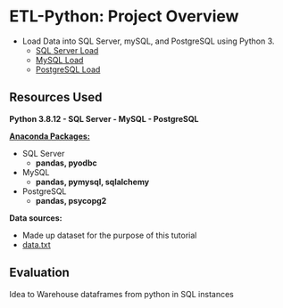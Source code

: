 # ETL-Python: Project Overview 
* Load Data into SQL Server, mySQL, and PostgreSQL using Python 3. 
    * [SQL Server Load](Code/ETL_SQLServer.ipynb)
    * [MySQL Load](Code/ETL_MySQL.ipynb)
    * [PostgreSQL Load](Code/ETL_PostgreSQL.ipynb)

## Resources Used
**Python 3.8.12  - SQL Server  - MySQL - PostgreSQL** 

[**Anaconda Packages:**](requirements.txt)
* SQL Server
    * **pandas, pyodbc**
* MySQL
    * **pandas, pymysql, sqlalchemy**
* PostgreSQL
    * **pandas, psycopg2**  

**Data sources:**
* Made up dataset for the purpose of this tutorial 
* [data.txt](Data/data.txt) 


## Evaluation 
Idea to Warehouse dataframes from python in SQL instances

